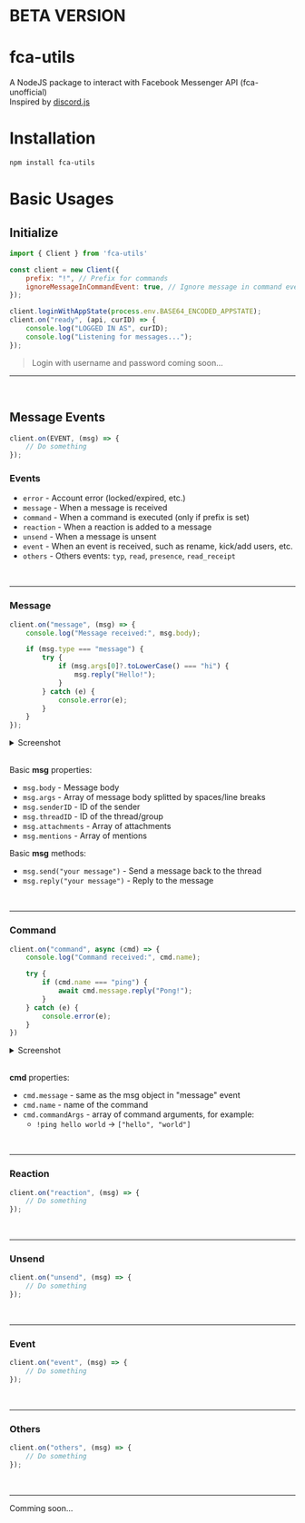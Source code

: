 # BETA VERSION

# fca-utils

A NodeJS package to interact with Facebook Messenger API (fca-unofficial) <br/>
Inspired by [discord.js](https://www.npmjs.com/package/discord.js)


# Installation
```bash
npm install fca-utils
```

# Basic Usages
## Initialize
```js
import { Client } from 'fca-utils'

const client = new Client({
    prefix: "!", // Prefix for commands
    ignoreMessageInCommandEvent: true, // Ignore message in command event
});

client.loginWithAppState(process.env.BASE64_ENCODED_APPSTATE);
client.on("ready", (api, curID) => {
    console.log("LOGGED IN AS", curID);
    console.log("Listening for messages...");
});
```
> Login with username and password coming soon...

<hr/>
<br/>

## Message Events
```js
client.on(EVENT, (msg) => {
    // Do something
});
```

### Events
- `error` - Account error (locked/expired, etc.)
- `message` - When a message is received
- `command` - When a command is executed (only if prefix is set)
- `reaction` - When a reaction is added to a message
- `unsend` - When a message is unsent
- `event` - When an event is received, such as rename, kick/add users, etc.
- `others` - Others events: `typ`, `read`, `presence`, `read_receipt`

<br/><hr/>

### Message
```js
client.on("message", (msg) => {
    console.log("Message received:", msg.body);

    if (msg.type === "message") {
        try {
            if (msg.args[0]?.toLowerCase() === "hi") {
                msg.reply("Hello!");
            }
        } catch (e) {
            console.error(e);
        }
    }
});
```

<details><summary>Screenshot</summary>

![message_demo](https://i.ibb.co/9rvPFRQ/image-2023-03-27-010100006.png)

</details><br/>

Basic __msg__ properties:
- `msg.body` - Message body
- `msg.args` - Array of message body splitted by spaces/line breaks
- `msg.senderID` - ID of the sender
- `msg.threadID` - ID of the thread/group
- `msg.attachments` - Array of attachments
- `msg.mentions` - Array of mentions

Basic __msg__ methods:
- `msg.send("your message")` - Send a message back to the thread
- `msg.reply("your message")` - Reply to the message

<br/><hr/>

### Command
```js
client.on("command", async (cmd) => {
    console.log("Command received:", cmd.name);

    try {
        if (cmd.name === "ping") {
            await cmd.message.reply("Pong!");
        }
    } catch (e) {
        console.error(e);
    }
})
```

<details><summary>Screenshot</summary>

![message_demo](https://i.ibb.co/9sMCHyX/image-2023-03-27-010125613.png)

</details><br/>

__cmd__ properties:
- `cmd.message` - same as the msg object in "message" event
- `cmd.name` - name of the command
- `cmd.commandArgs` - array of command arguments, for example:
    - `!ping hello world` -> `["hello", "world"]`

<br/><hr/>

### Reaction
```js
client.on("reaction", (msg) => {
    // Do something
});
```

<br/><hr/>

### Unsend
```js
client.on("unsend", (msg) => {
    // Do something
});
```

<br/><hr/>

### Event
```js
client.on("event", (msg) => {
    // Do something
});
```

<br/><hr/>

### Others
```js
client.on("others", (msg) => {
    // Do something
});
```

<br/><hr/>


Comming soon...
